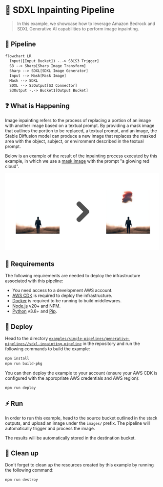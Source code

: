 # 🎨 SDXL Inpainting Pipeline

> In this example, we showcase how to leverage Amazon Bedrock and SDXL Generative AI capabilities to perform image inpainting.

## :dna: Pipeline

```mermaid
flowchart LR
  Input([Input Bucket]) -.-> S3[S3 Trigger]
  S3 --> Sharp[Sharp Image Transform]
  Sharp --> SDXL[SDXL Image Generator]
  Input --> Mask[Mask Image]
  Mask --> SDXL
  SDXL --> S3Output[S3 Connector]
  S3Output -.-> Bucket1[Output Bucket]
```

## ❓ What is Happening

Image inpainting refers to the process of replacing a portion of an image with another image based on a textual prompt. By providing a mask image that outlines the portion to be replaced, a textual prompt, and an image, the Stable Diffusion model can produce a new image that replaces the masked area with the object, subject, or environment described in the textual prompt.

Below is an example of the result of the inpainting process executed by this example, in which we use a [mask image](./assets/mask/mask.png) with the prompt "a glowing red cloud".

<p align="center">
  <img src="assets/result.png">
</p>

## 📝 Requirements

The following requirements are needed to deploy the infrastructure associated with this pipeline:

- You need access to a development AWS account.
- [AWS CDK](https://docs.aws.amazon.com/cdk/latest/guide/getting_started.html#getting_started_install) is required to deploy the infrastructure.
- [Docker](https://docs.docker.com/get-docker/) is required to be running to build middlewares.
- [Node.js](https://nodejs.org/en/download/) v20+ and NPM.
- [Python](https://www.python.org/downloads/) v3.8+ and [Pip](https://pip.pypa.io/en/stable/installation/).

## 🚀 Deploy

Head to the directory [`examples/simple-pipelines/generative-pipelines//sdxl-inpainting-pipeline`](/examples/simple-pipelines/generative-pipelines//sdxl-inpainting-pipeline/) in the repository and run the following commands to build the example:

```bash
npm install
npm run build-pkg
```

You can then deploy the example to your account (ensure your AWS CDK is configured with the appropriate AWS credentials and AWS region):

```bash
npm run deploy
```

## ⚡ Run

In order to run this example, head to the source bucket outlined in the stack outputs, and upload an image under the `images/` prefix. The pipeline will automatically trigger and process the image.

The results will be automatically stored in the destination bucket.

## 🧹 Clean up

Don't forget to clean up the resources created by this example by running the following command:

```bash
npm run destroy
```
